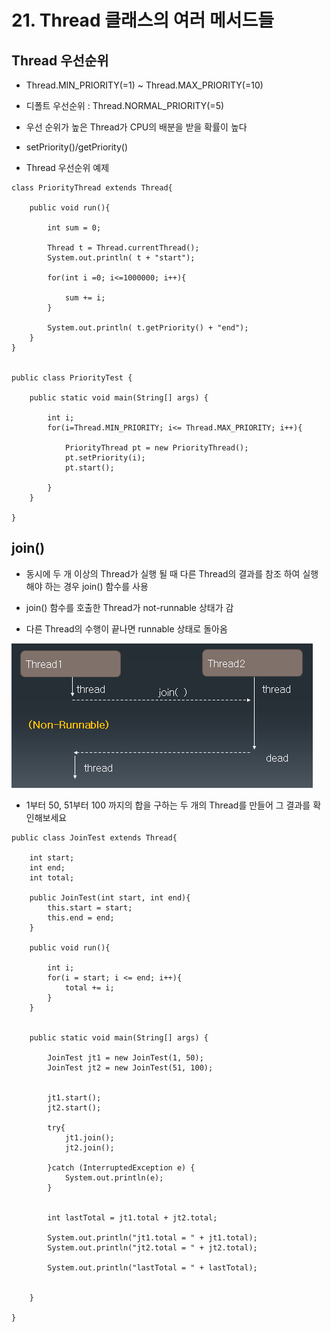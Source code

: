 # 21. Thread 클래스의 여러 메서드들

## Thread 우선순위

- Thread.MIN_PRIORITY(=1) ~ Thread.MAX_PRIORITY(=10)

- 디폴트 우선순위 : Thread.NORMAL_PRIORITY(=5)

- 우선 순위가 높은 Thread가 CPU의 배분을 받을 확률이 높다

- setPriority()/getPriority()

- Thread 우선순위 예제

```
class PriorityThread extends Thread{
	
	public void run(){
	
		int sum = 0;
		
		Thread t = Thread.currentThread();
		System.out.println( t + "start");
		
		for(int i =0; i<=1000000; i++){
			
			sum += i;
		}
		
		System.out.println( t.getPriority() + "end");
	}
}


public class PriorityTest {

	public static void main(String[] args) {

		int i;
		for(i=Thread.MIN_PRIORITY; i<= Thread.MAX_PRIORITY; i++){
			
			PriorityThread pt = new PriorityThread();
			pt.setPriority(i);
			pt.start();
		
		}
	}

}

```

## join()

- 동시에 두 개 이상의 Thread가 실행 될 때 다른 Thread의 결과를 참조 하여 실행해야 하는 경우 join() 함수를 사용

- join() 함수를 호출한 Thread가 not-runnable 상태가 감

- 다른 Thread의 수행이 끝나면 runnable 상태로 돌아옴

![join](./img/join.png)

- 1부터 50, 51부터 100 까지의 합을 구하는 두 개의 Thread를 만들어 그 결과를 확인해보세요

```
public class JoinTest extends Thread{
	
	int start;
	int end;
	int total;
	
	public JoinTest(int start, int end){
		this.start = start;
		this.end = end;
	}
	
	public void run(){
	
		int i;
		for(i = start; i <= end; i++){
			total += i;
		}
	}
	

	public static void main(String[] args) {

		JoinTest jt1 = new JoinTest(1, 50);
		JoinTest jt2 = new JoinTest(51, 100);
		
				
		jt1.start();
		jt2.start();
		
		try{
			jt1.join();
			jt2.join();
			
		}catch (InterruptedException e) {
			System.out.println(e);
		}
		
		
		int lastTotal = jt1.total + jt2.total;
		
		System.out.println("jt1.total = " + jt1.total);
		System.out.println("jt2.total = " + jt2.total);
		
		System.out.println("lastTotal = " + lastTotal);
		
				
	}

}
```

